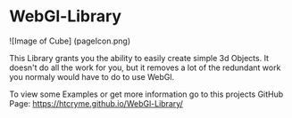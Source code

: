 # WebGl-Library

![Image of Cube]
(pageIcon.png)

This Library grants you the ability to easily create simple 3d Objects.
It doesn't do all the work for you, but it removes a lot of the redundant work you normaly would have to do to use WebGl.

To view some Examples or get more information go to this projects GitHub Page:
https://htcryme.github.io/WebGl-Library/
